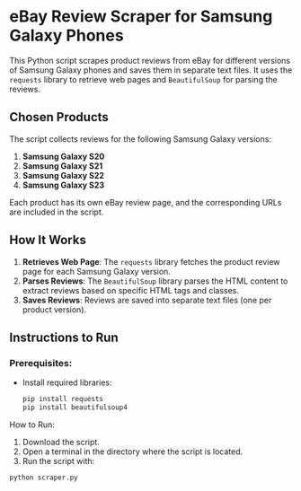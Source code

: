 # eBay Review Scraper for Samsung Galaxy Phones

This Python script scrapes product reviews from eBay for different versions of Samsung Galaxy phones and saves them in separate text files. It uses the `requests` library to retrieve web pages and `BeautifulSoup` for parsing the reviews.


## Chosen Products

The script collects reviews for the following Samsung Galaxy versions:

1. **Samsung Galaxy S20**  
2. **Samsung Galaxy S21**  
3. **Samsung Galaxy S22**  
4. **Samsung Galaxy S23**

Each product has its own eBay review page, and the corresponding URLs are included in the script.


## How It Works

1. **Retrieves Web Page**: The `requests` library fetches the product review page for each Samsung Galaxy version.
2. **Parses Reviews**: The `BeautifulSoup` library parses the HTML content to extract reviews based on specific HTML tags and classes.
3. **Saves Reviews**: Reviews are saved into separate text files (one per product version).


## Instructions to Run

### Prerequisites:

- Install required libraries:
    ```bash
  pip install requests
  pip install beautifulsoup4
    ```

How to Run:
1. Download the script.
2. Open a terminal in the directory where the script is located.
3. Run the script with:
```bash
python scraper.py
```
